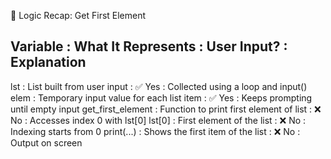 🧠 Logic Recap: Get First Element

Variable           : What It Represents                             : User Input? : Explanation
---------------------------------------------------------------------------------------------------------
lst                : List built from user input                     : ✅ Yes       : Collected using a loop and input()
elem               : Temporary input value for each list item       : ✅ Yes       : Keeps prompting until empty input
get_first_element  : Function to print first element of list        : ❌ No        : Accesses index 0 with lst[0]
lst[0]             : First element of the list                      : ❌ No        : Indexing starts from 0
print(...)         : Shows the first item of the list               : ❌ No        : Output on screen
